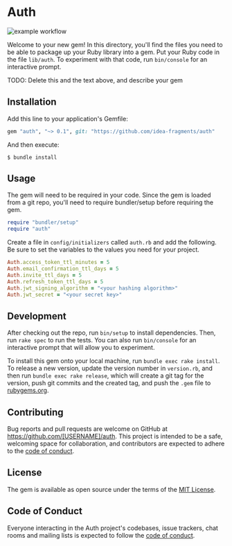 # Auth
![example workflow](https://github.com/idea-fragments/auth/actions/workflows/main.yml/badge.svg)

Welcome to your new gem! In this directory, you'll find the files you need to be able to package up your Ruby library into a gem. Put your Ruby code in the file `lib/auth`. To experiment with that code, run `bin/console` for an interactive prompt.

TODO: Delete this and the text above, and describe your gem

## Installation

Add this line to your application's Gemfile:

```ruby
gem "auth", "~> 0.1", git: "https://github.com/idea-fragments/auth"
```

And then execute:

    $ bundle install

## Usage

The gem will need to be required in your code. Since the gem is loaded from a git repo, you'll need to require bundler/setup before requiring the gem.

```ruby
require "bundler/setup"
require "auth"
```

Create a file in `config/initializers` called `auth.rb` and add the following. Be sure to set the variables to the values you need for your project.
```ruby
Auth.access_token_ttl_minutes = 5
Auth.email_confirmation_ttl_days = 5
Auth.invite_ttl_days = 5
Auth.refresh_token_ttl_days = 5
Auth.jwt_signing_algorithm = "<your hashing algorithm>"
Auth.jwt_secret = "<your secret key>"
```


## Development

After checking out the repo, run `bin/setup` to install dependencies. Then, run `rake spec` to run the tests. You can also run `bin/console` for an interactive prompt that will allow you to experiment.

To install this gem onto your local machine, run `bundle exec rake install`. To release a new version, update the version number in `version.rb`, and then run `bundle exec rake release`, which will create a git tag for the version, push git commits and the created tag, and push the `.gem` file to [rubygems.org](https://rubygems.org).

## Contributing

Bug reports and pull requests are welcome on GitHub at https://github.com/[USERNAME]/auth. This project is intended to be a safe, welcoming space for collaboration, and contributors are expected to adhere to the [code of conduct](https://github.com/[USERNAME]/auth/blob/main/CODE_OF_CONDUCT.md).

## License

The gem is available as open source under the terms of the [MIT License](https://opensource.org/licenses/MIT).

## Code of Conduct

Everyone interacting in the Auth project's codebases, issue trackers, chat rooms and mailing lists is expected to follow the [code of conduct](https://github.com/[USERNAME]/auth/blob/main/CODE_OF_CONDUCT.md).
